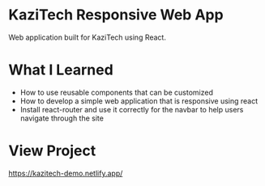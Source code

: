 # KaziTech Responsive Web App
Web application built for KaziTech using React.
# What I Learned
* How to use reusable components that can be customized
* How to develop a simple web application that is responsive using react 
* Install react-router and use it correctly for the navbar to help users navigate through the site

# View Project
https://kazitech-demo.netlify.app/
